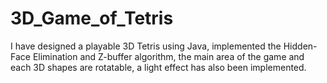 # 3D_Game_of_Tetris

I have designed a playable 3D Tetris using Java, implemented the Hidden-Face Elimination and Z-buffer algorithm, the main area of the game and each 3D shapes are rotatable, a light effect has also been implemented. 


